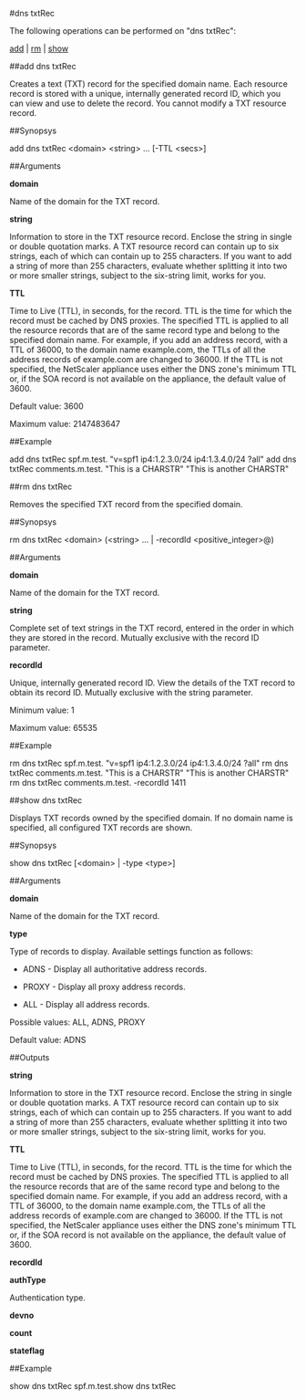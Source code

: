 #dns txtRec

The following operations can be performed on "dns txtRec":


[add](#add-dns-txtrec) | [rm](#rm-dns-txtrec) | [show](#show-dns-txtrec)

##add dns txtRec

Creates a text (TXT) record for the specified domain name. Each resource record is stored with a unique, internally generated record ID, which you can view and use to delete the record. You cannot modify a TXT resource record.


##Synopsys

add dns txtRec &lt;domain> &lt;string> ... [-TTL &lt;secs>]


##Arguments

<b>domain</b>
Name of the domain for the TXT record.

<b>string</b>
Information to store in the TXT resource record. Enclose the string in single or double quotation marks. A TXT resource record can contain up to six strings, each of which can contain up to 255 characters. If you want to add a string of more than 255 characters, evaluate whether splitting it into two or more smaller strings, subject to the six-string limit, works for you.

<b>TTL</b>
Time to Live (TTL), in seconds, for the record. TTL is the time for which the record must be cached by DNS proxies. The specified TTL is applied to all the resource records that are of the same record type and belong to the specified domain name. For example, if you add an address record, with a TTL of 36000, to the domain name example.com, the TTLs of all the address records of example.com are changed to 36000. If the TTL is not specified, the NetScaler appliance uses either the DNS zone's minimum TTL or, if the SOA record is not available on the appliance, the default value of 3600.
Default value: 3600
Maximum value: 2147483647



##Example

add dns txtRec spf.m.test. "v=spf1 ip4:1.2.3.0/24 ip4:1.3.4.0/24 ?all" add dns txtRec comments.m.test. "This is a CHARSTR" "This is another CHARSTR"

##rm dns txtRec

Removes the specified TXT record from the specified domain.


##Synopsys

rm dns txtRec &lt;domain> (&lt;string> ... | -recordId &lt;positive_integer>@)


##Arguments

<b>domain</b>
Name of the domain for the TXT record.

<b>string</b>
Complete set of text strings in the TXT record, entered in the order in which they are stored in the record. Mutually exclusive with the record ID parameter.

<b>recordId</b>
Unique, internally generated record ID. View the details of the TXT record to obtain its record ID. Mutually exclusive with the string parameter.
Minimum value: 1
Maximum value: 65535



##Example

rm dns txtRec spf.m.test. "v=spf1 ip4:1.2.3.0/24 ip4:1.3.4.0/24 ?all" rm dns txtRec comments.m.test. "This is a CHARSTR" "This is another CHARSTR" rm dns txtRec comments.m.test. -recordId 1411

##show dns txtRec

Displays TXT records owned by the specified domain. If no domain name is specified, all configured TXT records are shown.


##Synopsys

show dns txtRec [&lt;domain> | -type &lt;type>]


##Arguments

<b>domain</b>
Name of the domain for the TXT record.

<b>type</b>
Type of records to display. Available settings function as follows:
* ADNS - Display all authoritative address records.
* PROXY - Display all proxy address records.
* ALL - Display all address records.
Possible values: ALL, ADNS, PROXY
Default value: ADNS



##Outputs

<b>string</b>
Information to store in the TXT resource record. Enclose the string in single or double quotation marks. A TXT resource record can contain up to six strings, each of which can contain up to 255 characters. If you want to add a string of more than 255 characters, evaluate whether splitting it into two or more smaller strings, subject to the six-string limit, works for you.

<b>TTL</b>
Time to Live (TTL), in seconds, for the record. TTL is the time for which the record must be cached by DNS proxies. The specified TTL is applied to all the resource records that are of the same record type and belong to the specified domain name. For example, if you add an address record, with a TTL of 36000, to the domain name example.com, the TTLs of all the address records of example.com are changed to 36000. If the TTL is not specified, the NetScaler appliance uses either the DNS zone's minimum TTL or, if the SOA record is not available on the appliance, the default value of 3600.

<b>recordId</b>

<b>authType</b>
Authentication type.

<b>devno</b>

<b>count</b>

<b>stateflag</b>



##Example

show dns txtRec spf.m.test.show dns txtRec 

